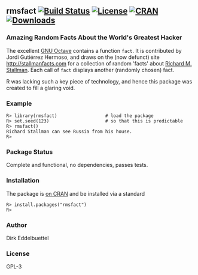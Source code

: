 ## rmsfact [![Build Status](https://travis-ci.org/eddelbuettel/rmsfact.svg)](https://travis-ci.org/eddelbuettel/rmsfact) [![License](http://img.shields.io/badge/license-GPL--3-brightgreen.svg?style=flat)](http://www.gnu.org/licenses/gpl-3.0.html) [![CRAN](http://www.r-pkg.org/badges/version/rmsfact)](http://cran.r-project.org/package=rmsfact) [![Downloads](http://cranlogs.r-pkg.org/badges/rmsfact?color=brightgreen)](http://www.r-pkg.org/pkg/rmsfact)

### Amazing Random Facts About the World's Greatest Hacker

The excellent [GNU Octave](http://www.octave.org) contains a function `fact`.
It is contributed by Jordi Gutiérrez Hermoso, and draws on the (now defunct) site
http://stallmanfacts.com for a collection of random 'facts' about
[Richard M. Stallman](https://stallman.org/).  Each call of `fact` displays
another (randomly chosen) fact.

R was lacking such a key piece of technology, and hence this package was
created to fill a glaring void.

### Example

```{r}
R> library(rmsfact)                  # load the package
R> set.seed(123)                     # so that this is predictable
R> rmsfact()
Richard Stallman can see Russia from his house.
R>
```

### Package Status

Complete and functional, no dependencies, passes tests.

### Installation

The package is [on CRAN](http://cran.r-project.org/package=rmsfact) and be
installed via a standard

```{r}
R> install.packages("rmsfact")
R>
```

### Author

Dirk Eddelbuettel

### License

GPL-3
